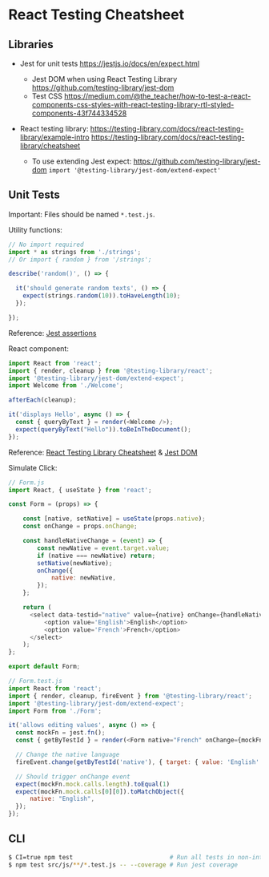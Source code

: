 # React Testing Cheatsheet


## Libraries

* Jest for unit tests
https://jestjs.io/docs/en/expect.html
  * Jest DOM when using React Testing Library
https://github.com/testing-library/jest-dom
  * Test CSS https://medium.com/@the_teacher/how-to-test-a-react-components-css-styles-with-react-testing-library-rtl-styled-components-43f744334528

* React testing library: https://testing-library.com/docs/react-testing-library/example-intro
https://testing-library.com/docs/react-testing-library/cheatsheet
  * To use extending Jest expect: https://github.com/testing-library/jest-dom
`import '@testing-library/jest-dom/extend-expect'`


## Unit Tests

Important: Files should be named `*.test.js`.

Utility functions:

```javascript
// No import required
import * as strings from './strings';
// Or import { random } from '/strings';

describe('random()', () => {

  it('should generate random texts', () => {
    expect(strings.random(10)).toHaveLength(10); 
  });

});
```

Reference: [Jest assertions](https://jestjs.io/docs/en/expect.html)

React component:

```javascript
import React from 'react';
import { render, cleanup } from '@testing-library/react';
import '@testing-library/jest-dom/extend-expect';
import Welcome from './Welcome';

afterEach(cleanup);

it('displays Hello', async () => {
  const { queryByText } = render(<Welcome />);
  expect(queryByText("Hello")).toBeInTheDocument();
});
```

Reference: [React Testing Library Cheatsheet](https://testing-library.com/docs/react-testing-library/cheatsheet) & [Jest DOM](https://github.com/testing-library/jest-dom#tobeinthedocument)

Simulate Click:

```javascript
// Form.js
import React, { useState } from 'react';

const Form = (props) => {

    const [native, setNative] = useState(props.native);
    const onChange = props.onChange;

    const handleNativeChange = (event) => {
        const newNative = event.target.value;
        if (native === newNative) return;
        setNative(newNative);
        onChange({
            native: newNative,
        });
    };

    return (
      <select data-testid="native" value={native} onChange={handleNativeChange}>
          <option value='English'>English</option>
          <option value='French'>French</option>
      </select>
    );
};

export default Form;

// Form.test.js
import React from 'react';
import { render, cleanup, fireEvent } from '@testing-library/react';
import '@testing-library/jest-dom/extend-expect';
import Form from './Form';

it('allows editing values', async () => {
  const mockFn = jest.fn();
  const { getByTestId } = render(<Form native="French" onChange={mockFn} />);

  // Change the native language
  fireEvent.change(getByTestId('native'), { target: { value: 'English' } })

  // Should trigger onChange event
  expect(mockFn.mock.calls.length).toEqual(1)
  expect(mockFn.mock.calls[0][0]).toMatchObject({
      native: "English",
  });
});
```


## CLI

```bash
$ CI=true npm test                           # Run all tests in non-interactive mode
$ npm test src/js/**/*.test.js -- --coverage # Run jest coverage
```